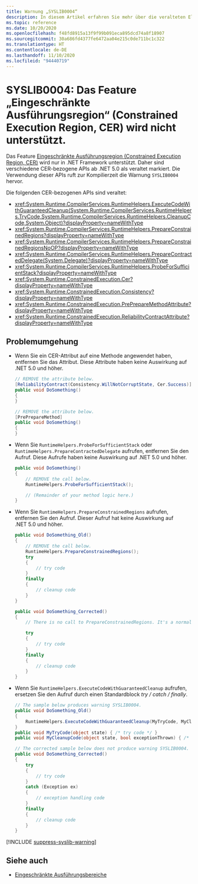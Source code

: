 ```yaml
---
title: Warnung „SYSLIB0004“
description: In diesem Artikel erfahren Sie mehr über die veralteten Elemente, die zur Kompilierzeit die Warnung „SYSLIB0004“ generieren.
ms.topic: reference
ms.date: 10/20/2020
ms.openlocfilehash: f48fd8915a13f9f99b091eca895dcd74a8f18907
ms.sourcegitcommit: 30a686fd4377fe6472aa04e215c0de711bc1c322
ms.translationtype: HT
ms.contentlocale: de-DE
ms.lasthandoff: 11/10/2020
ms.locfileid: "94440719"
---
```

# <a name="syslib0004-the-constrained-execution-region-cer-feature-is-not-supported"></a>SYSLIB0004: Das Feature „Eingeschränkte Ausführungsregion“ (Constrained Execution Region, CER) wird nicht unterstützt.

Das Feature [Eingeschränkte Ausführungsregion (Constrained Execution Region, CER)](../../framework/performance/constrained-execution-regions.md) wird nur in .NET Framework unterstützt. Daher sind verschiedene CER-bezogene APIs ab .NET 5.0 als veraltet markiert. Die Verwendung dieser APIs ruft zur Kompilierzeit die Warnung `SYSLIB0004` hervor.

Die folgenden CER-bezogenen APIs sind veraltet:

- <xref:System.Runtime.CompilerServices.RuntimeHelpers.ExecuteCodeWithGuaranteedCleanup(System.Runtime.CompilerServices.RuntimeHelpers.TryCode,System.Runtime.CompilerServices.RuntimeHelpers.CleanupCode,System.Object)?displayProperty=nameWithType>
- <xref:System.Runtime.CompilerServices.RuntimeHelpers.PrepareConstrainedRegions?displayProperty=nameWithType>
- <xref:System.Runtime.CompilerServices.RuntimeHelpers.PrepareConstrainedRegionsNoOP?displayProperty=nameWithType>
- <xref:System.Runtime.CompilerServices.RuntimeHelpers.PrepareContractedDelegate(System.Delegate)?displayProperty=nameWithType>
- <xref:System.Runtime.CompilerServices.RuntimeHelpers.ProbeForSufficientStack?displayProperty=nameWithType>
- <xref:System.Runtime.ConstrainedExecution.Cer?displayProperty=nameWithType>
- <xref:System.Runtime.ConstrainedExecution.Consistency?displayProperty=nameWithType>
- <xref:System.Runtime.ConstrainedExecution.PrePrepareMethodAttribute?displayProperty=nameWithType>
- <xref:System.Runtime.ConstrainedExecution.ReliabilityContractAttribute?displayProperty=nameWithType>

## <a name="workarounds"></a>Problemumgehung

- Wenn Sie ein CER-Attribut auf eine Methode angewendet haben, entfernen Sie das Attribut. Diese Attribute haben keine Auswirkung auf .NET 5.0 und höher.

  ```csharp
  // REMOVE the attribute below.
  [ReliabilityContract(Consistency.WillNotCorruptState, Cer.Success)]
  public void DoSomething()
  {
  }

  // REMOVE the attribute below.
  [PrePrepareMethod]
  public void DoSomething()
  {
  }
  ```

- Wenn Sie `RuntimeHelpers.ProbeForSufficientStack` oder `RuntimeHelpers.PrepareContractedDelegate` aufrufen, entfernen Sie den Aufruf. Diese Aufrufe haben keine Auswirkung auf .NET 5.0 und höher.

  ```csharp
  public void DoSomething()
  {
      // REMOVE the call below.
      RuntimeHelpers.ProbeForSufficientStack();

      // (Remainder of your method logic here.)
  }
  ```

- Wenn Sie `RuntimeHelpers.PrepareConstrainedRegions` aufrufen, entfernen Sie den Aufruf. Dieser Aufruf hat keine Auswirkung auf .NET 5.0 und höher.

  ```csharp
  public void DoSomething_Old()
  {
      // REMOVE the call below.
      RuntimeHelpers.PrepareConstrainedRegions();
      try
      {
          // try code
      }
      finally
      {
          // cleanup code
      }
  }

  public void DoSomething_Corrected()
  {
      // There is no call to PrepareConstrainedRegions. It's a normal try / finally block.

      try
      {
          // try code
      }
      finally
      {
          // cleanup code
      }
  }
  ```

- Wenn Sie `RuntimeHelpers.ExecuteCodeWithGuaranteedCleanup` aufrufen, ersetzen Sie den Aufruf durch einen Standardblock _try / catch / finally_.

  ```csharp
  // The sample below produces warning SYSLIB0004.
  public void DoSomething_Old()
  {
      RuntimeHelpers.ExecuteCodeWithGuaranteedCleanup(MyTryCode, MyCleanupCode, null);
  }
  public void MyTryCode(object state) { /* try code */ }
  public void MyCleanupCode(object state, bool exceptionThrown) { /* cleanup code */ }

  // The corrected sample below does not produce warning SYSLIB0004.
  public void DoSomething_Corrected()
  {
      try
      {
          // try code
      }
      catch (Exception ex)
      {
          // exception handling code
      }
      finally
      {
          // cleanup code
      }
  }
  ```

[!INCLUDE [suppress-syslib-warning](../../../includes/suppress-syslib-warning.md)]

## <a name="see-also"></a>Siehe auch

- [Eingeschränkte Ausführungsbereiche](../../framework/performance/constrained-execution-regions.md)

